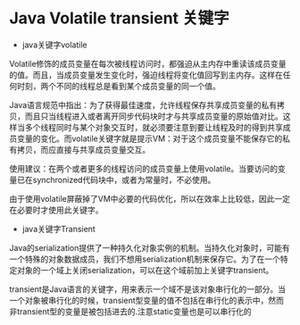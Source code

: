 # Java Volatile transient 关键字

- java关键字volatile

Volatile修饰的成员变量在每次被线程访问时，都强迫从主内存中重读该成员变量的值。而且，当成员变量发生变化时，强迫线程将变化值回写到主内存。这样在任何时刻，两个不同的线程总是看到某个成员变量的同一个值。   

  
Java语言规范中指出：为了获得最佳速度，允许线程保存共享成员变量的私有拷贝，而且只当线程进入或者离开同步代码块时才与共享成员变量的原始值对比。这样当多个线程同时与某个对象交互时，就必须要注意到要让线程及时的得到共享成员变量的变化。而volatile关键字就是提示VM：对于这个成员变量不能保存它的私有拷贝，而应直接与共享成员变量交互。   
  
使用建议：在两个或者更多的线程访问的成员变量上使用volatile。当要访问的变量已在synchronized代码块中，或者为常量时，不必使用。   
  
由于使用volatile屏蔽掉了VM中必要的代码优化，所以在效率上比较低，因此一定在必要时才使用此关键字。

- java关键字Transient 

Java的serialization提供了一种持久化对象实例的机制。当持久化对象时，可能有一个特殊的对象数据成员，我们不想用serialization机制来保存它。为了在一个特定对象的一个域上关闭serialization，可以在这个域前加上关键字transient。   

transient是Java语言的关键字，用来表示一个域不是该对象串行化的一部分。当一个对象被串行化的时候，transient型变量的值不包括在串行化的表示中，然而非transient型的变量是被包括进去的.注意static变量也是可以串行化的   
